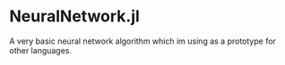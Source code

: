 # NeuralNetwork.jl
A very basic neural network algorithm which im using as a prototype for other languages.  

